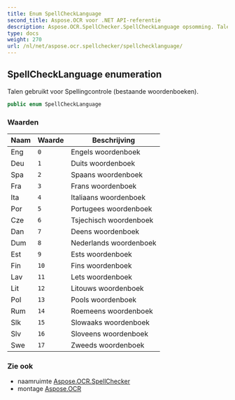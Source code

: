 ```yaml
---
title: Enum SpellCheckLanguage
second_title: Aspose.OCR voor .NET API-referentie
description: Aspose.OCR.SpellChecker.SpellCheckLanguage opsomming. Talen gebruikt voor Spellingcontrole bestaande woordenboeken.
type: docs
weight: 270
url: /nl/net/aspose.ocr.spellchecker/spellchecklanguage/
---
```

## SpellCheckLanguage enumeration

Talen gebruikt voor Spellingcontrole (bestaande woordenboeken).

```csharp
public enum SpellCheckLanguage
```

### Waarden

| Naam | Waarde | Beschrijving |
| --- | --- | --- |
| Eng | `0` | Engels woordenboek |
| Deu | `1` | Duits woordenboek |
| Spa | `2` | Spaans woordenboek |
| Fra | `3` | Frans woordenboek |
| Ita | `4` | Italiaans woordenboek |
| Por | `5` | Portugees woordenboek |
| Cze | `6` | Tsjechisch woordenboek |
| Dan | `7` | Deens woordenboek |
| Dum | `8` | Nederlands woordenboek |
| Est | `9` | Ests woordenboek |
| Fin | `10` | Fins woordenboek |
| Lav | `11` | Lets woordenboek |
| Lit | `12` | Litouws woordenboek |
| Pol | `13` | Pools woordenboek |
| Rum | `14` | Roemeens woordenboek |
| Slk | `15` | Slowaaks woordenboek |
| Slv | `16` | Sloveens woordenboek |
| Swe | `17` | Zweeds woordenboek |

### Zie ook

* naamruimte [Aspose.OCR.SpellChecker](../../aspose.ocr.spellchecker/)
* montage [Aspose.OCR](../../)


